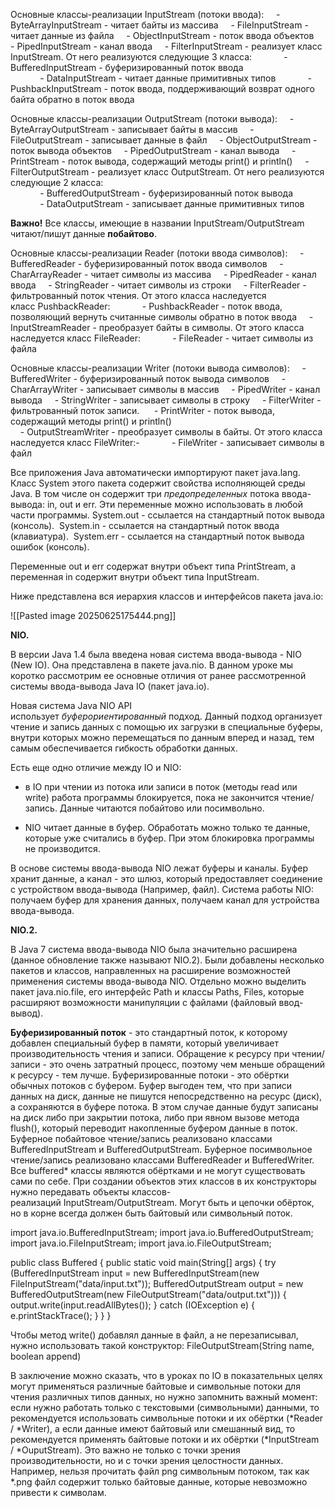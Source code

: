 Основные классы-реализации InputStream (потоки ввода):
    - ByteArrayInputStream - читает байты из массива
    - FileInputStream - читает данные из файла
    - ObjectInputStream - поток ввода объектов
    - PipedInputStream - канал ввода
    - FilterInputStream - реализует класс InputStream. От него реализуются следующие 3 класса: 
            - BufferedInputStream - буферизированный поток ввода  
            - DataInputStream - читает данные примитивных типов
            - PushbackInputStream - поток ввода, поддерживающий возврат одного байта обратно в поток ввода    


Основные классы-реализации OutputStream (потоки вывода):
    - ByteArrayOutputStream - записывает байты в массив
    - FileOutputStream - записывает данные в файл
    - ObjectOutputStream - поток вывода объектов
    - PipedOutputStream - канал вывода
    - PrintStream - поток вывода, содержащий методы print() и println()
    - FilterOutputStream - реализует класс OutputStream. От него реализуются следующие 2 класса:  
            - BufferedOutputStream - буферизированный поток вывода  
            - DataOutputStream - записывает данные примитивных типов  

**Важно!** Все классы, имеющие в названии InputStream/OutputStream читают/пишут данные **побайтово**.


Основные классы-реализации Reader (потоки ввода символов):
    - BufferedReader - буферизированный поток ввода символов
    - CharArrayReader - читает символы из массива
    - PipedReader - канал ввода
    - StringReader - читает символы из строки
    - FilterReader - фильтрованный поток чтения. От этого класса наследуется класс PushbackReader:
            - PushbackReader - поток ввода, позволяющий вернуть считанные символы обратно в поток ввода
    - InputStreamReader - преобразует байты в символы. От этого класса наследуется класс FileReader:
            - FileReader - читает символы из файла  
  

Основные классы-реализации Writer (потоки вывода символов):
    - BufferedWriter - буферизированный поток вывода символов
    - CharArrayWriter - записывает символы в массив
    - PipedWriter - канал вывода
    - StringWriter - записывает символы в строку
    - FilterWriter - фильтрованный поток записи. 
    - PrintWriter - поток вывода, содержащий методы print() и println()  
    - OutputStreamWriter - преобразует символы в байты. От этого класса наследуется класс FileWriter:- 
            - FileWriter - записывает символы в файл

Все приложения Java автоматически импортируют пакет java.lang. Класс System этого пакета содержит свойства исполняющей среды Java. В том числе он содержит три _предопределенных_ потока ввода-вывода: in, out и err. Эти переменные можно использовать в любой части программы.
System.out - ссылается на стандартный поток вывода (консоль). 
System.in - ссылается на стандартный поток ввода (клавиатура). 
System.err - ссылается на стандартный поток вывода ошибок (консоль). 

Переменные out и err содержат внутри объект типа PrintStream, а переменная in содержит внутри объект типа InputStream.

Ниже представлена вся иерархия классов и интерфейсов пакета java.io:

![[Pasted image 20250625175444.png]]


**NIO.**

В версии Java 1.4 была введена новая система ввода-вывода - NIO (New IO). Она представлена в пакете java.nio. В данном уроке мы коротко рассмотрим ее основные отличия от ранее рассмотренной системы ввода-вывода Java IO (пакет java.io).

Новая система Java NIO API использует _буферориентированный_ подход. Данный подход организует чтение и запись данных с помощью их загрузки в специальные буферы, внутри которых можно перемещаться по данным вперед и назад, тем самым обеспечивается гибкость обработки данных. 

Есть еще одно отличие между IO и NIO:

- в IO при чтении из потока или записи в поток (методы read или write) работа программы блокируется, пока не закончится чтение/запись. Данные читаются побайтово или посимвольно.

- NIO читает данные в буфер. Обработать можно только те данные, которые уже считались в буфер. При этом блокировка программы не производится.

 В основе системы ввода-вывода NIO лежат буферы и каналы. Буфер хранит данные, а канал - это шлюз, который предоставляет соединение с устройством ввода-вывода (Например, файл). Система работы NIO: получаем буфер для хранения данных, получаем канал для устройства ввода-вывода.

**NIO.2.**

В Java 7 система ввода-вывода NIO была значительно расширена (данное обновление также называют NIO.2). Были добавлены несколько пакетов и классов, направленных на расширение возможностей применения системы ввода-вывода NIO. Отдельно можно выделить пакет java.nio.file, его интерфейс Path и классы Paths, Files, которые расширяют возможности манипуляции с файлами (файловый ввод-вывод).


**Буферизированный поток** - это стандартный поток, к которому добавлен специальный буфер в памяти, который увеличивает производительность чтения и записи. Обращение к ресурсу при чтении/записи - это очень затратный процесс, поэтому чем меньше обращений к ресурсу - тем лучше. Буферизированные потоки - это обёртки обычных потоков с буфером.
Буфер выгоден тем, что при записи данных на диск, данные не пишутся непосредственно на ресурс (диск), а сохраняются в буфере потока. В этом случае данные будут записаны на диск либо при закрытии потока, либо при явном вызове метода flush(), который переводит накопленные буфером данные в поток.
Буферное побайтовое чтение/запись реализовано классами BufferedInputStream и BufferedOutputStream.
Буферное посимвольное чтение/запись реализовано классами BufferedReader и BufferedWriter.
Все buffered* классы являются обёртками и не могут существовать сами по себе. При создании объектов этих классов в их конструкторы нужно передавать объекты классов-реализаций InputStream/OutputStream. Могут быть и цепочки обёрток, но в корне всегда должен быть байтовый или символьный поток.

import java.io.BufferedInputStream;
import java.io.BufferedOutputStream;
import java.io.FileInputStream;
import java.io.FileOutputStream;

public class Buffered {
    public static void main(String[] args) {
        try (BufferedInputStream input = new BufferedInputStream(new FileInputStream("data/input.txt")); 
             BufferedOutputStream output = new BufferedOutputStream(new FileOutputStream("data/output.txt"))) {
                output.write(input.readAllBytes());
        } catch (IOException e) {
            e.printStackTrace();
        }
    }
}

Чтобы метод write() добавлял данные в файл, а не перезаписывал, нужно использовать такой конструктор:
FileOutputStream(String name, boolean append)

В заключение можно сказать, что в уроках по IO в показательных целях могут применяться различные байтовые и символьные потоки для чтения различных типов данных, но нужно запомнить важный момент: если нужно работать только с текстовыми (символьными) данными, то рекомендуется использовать символьные потоки и их обёртки (*Reader / *Writer), а если данные имеют байтовый или смешанный вид, то рекомендуется применять байтовые потоки и их обёртки (*InputStream / *OuputStream). Это важно не только с точки зрения производительности, но и с точки зрения целостности данных. Например, нельзя прочитать файл png символьным потоком, так как *.png файл содержит только байтовые данные, которые невозможно привести к символам.

